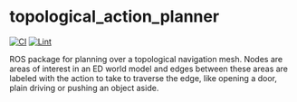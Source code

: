 # topological_action_planner

[![CI](https://github.com/tue-robotics/topological_action_planner/actions/workflows/main.yml/badge.svg)](https://github.com/tue-robotics/topological_action_planner/actions/workflows/main.yml) [![Lint](https://github.com/tue-robotics/topological_action_planner/actions/workflows/black.yml/badge.svg)](https://github.com/tue-robotics/topological_action_planner/actions/workflows/black.yml)

ROS package for planning over a topological navigation mesh. 
Nodes are areas of interest in an ED world model and edges between these areas are labeled with the action to take to traverse the edge,
    like opening a door, plain driving or pushing an object aside.
